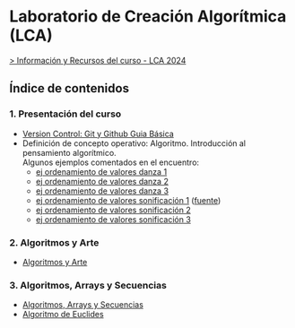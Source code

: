 # Laboratorio de Creación Algorítmica (LCA)

[> Información y Recursos del curso - LCA 2024](info_curso.md)

## Índice de contenidos

### 1. Presentación del curso

- [Version Control: Git y Github Guia Básica](./Clases/01_Presentacion_del_curso/git/Git_guia_basica.md)
- Definición de concepto operativo: Algoritmo. Introducción al pensamiento algorítmico. <br>
  Algunos ejemplos comentados en el encuentro:
  - [ej ordenamiento de valores danza 1](https://youtu.be/EdIKIf9mHk0)
  - [ej ordenamiento de valores danza 2](https://youtu.be/3San3uKKHgg)  
  - [ej ordenamiento de valores danza 3](https://youtu.be/yn0EgXHb5jc)
  - [ej ordenamiento de valores sonificación 1](https://youtu.be/kPRA0W1kECg) ([fuente](https://panthema.net/2013/sound-of-sorting/))
  - [ej ordenamiento de valores sonificación 2](https://youtu.be/GIvjJwzrHBU)
  - [ej ordenamiento de valores sonificación 3](https://youtu.be/QmOtL6pPcI0)

### 2. Algoritmos y Arte

- [Algoritmos y Arte](./Clases/02_Algoritmos_y_Arte/README.md)

### 3. Algoritmos, Arrays y Secuencias

- [Algoritmos, Arrays y Secuencias](./Clases/03_Algoritmos_arrays_secuencias/arrays_and_sequencers.md)
- [Algoritmo de Euclides](./Clases/03_Algoritmos_arrays_secuencias/Algoritmo_de_Euclides_y_Ritmo.pdf)
